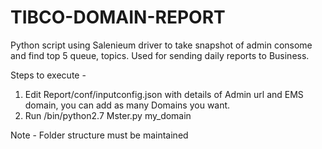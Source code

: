 # TIBCO-DOMAIN-REPORT
Python script using Salenieum driver to take snapshot of admin consome and find top 5 queue, topics. Used for sending daily reports to Business.

Steps to execute -
1. Edit Report/conf/inputconfig.json with details of Admin url and EMS domain, you can add as many Domains you want.
2. Run /bin/python2.7 Mster.py my_domain

Note - Folder structure must be maintained
